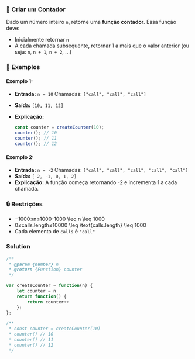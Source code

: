 ### 🔢 Criar um Contador

Dado um número inteiro `n`, retorne uma **função contador**. Essa função deve:
- Inicialmente retornar `n`
- A cada chamada subsequente, retornar 1 a mais que o valor anterior (ou seja: `n`, `n + 1`, `n + 2`, ...)

### 📌 Exemplos

#### Exemplo 1:

- **Entrada:** `n = 10` Chamadas: `["call", "call", "call"]`
- **Saída:** `[10, 11, 12]`
- **Explicação:**

    ```javascript
    const counter = createCounter(10);
    counter(); // 10
    counter(); // 11
    counter(); // 12
    ```

#### Exemplo 2:

- **Entrada:** `n = -2` Chamadas: `["call", "call", "call", "call", "call"]`
- **Saída:** `[-2, -1, 0, 1, 2]`
- **Explicação:** A função começa retornando -2 e incrementa 1 a cada chamada.

### 🔒 Restrições

- −1000≤n≤1000-1000 \leq n \leq 1000
- 0≤calls.length≤10000 \leq \text{calls.length} \leq 1000
- Cada elemento de `calls` é `"call"`

### Solution

```javascript
/**
 * @param {number} n
 * @return {Function} counter
 */

var createCounter = function(n) {
    let counter = n
    return function() {
        return counter++
    };
}; 

/**
 * const counter = createCounter(10)
 * counter() // 10
 * counter() // 11
 * counter() // 12
 */
```
